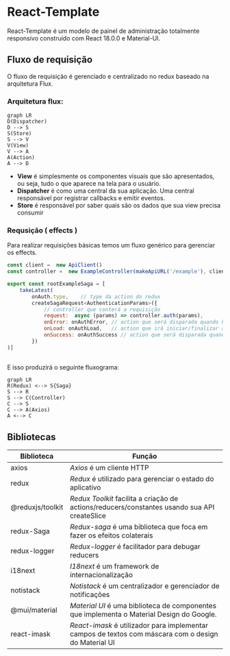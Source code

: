 # React-Template

React-Template é um modelo de painel de administração totalmente responsivo construído com React 18.0.0 e Material-UI.

## Fluxo de requisição

O fluxo de requisição é gerenciado e centralizado no redux baseado na arquitetura Flux.

### Arquitetura flux: 

```mermaid
graph LR
D(Dispatcher)
D --> S
S(Store)
S --> V
V(View)
V --> A
A(Action)
A --> D
```
 - **View** é simplesmente os componentes visuais que são apresentados, ou seja, tudo o que aparece na tela para o usuário.
 - **Dispatcher** é como uma central da sua aplicação. Uma central responsável por registrar callbacks e emitir eventos.   
 - **Store** é responsável por saber quais são os dados que sua view precisa consumir
 

### Requsição ( effects )

Para realizar requisições básicas temos um fluxo genérico para gerenciar os effects. 

```js
const client =  new ApiClient()
const controller =  new ExampleController(makeApiURL('/example'), client)

export const rootExampleSaga = [
	takeLatest(
		onAuth.type,	// type da action do redux 
		createSagaRequest<AuthenticationParams>({
			// controller que conterá a requisição 
			request:  async (params) => controller.auth(params), 
			onError: onAuthError, // action que será disparada quando houver erro
			onLoad: onAuthLoad,   // action que irá iniciar/finalizar a rotina da requisição
			onSuccess: onAuthSuccess // action que será disparada quando houver sucesso
		})
)]
```
##

E isso produzirá o seguinte fluxograma: 

```mermaid
graph LR
R(Redux) <--> S{Saga}
S --> R
S --> C(Controller)
C --> S
C --> A(Axios)
A <--> C 
```

## Bibliotecas

| Biblioteca | Função |
|--|--|
| axios  | _Axios_ é um cliente HTTP |
| redux  | _Redux_ é utilizado para gerenciar o estado do aplicativo|
| @reduxjs/toolkit  | _Redux Toolkit_ facilita a criação de actions/reducers/constantes usando sua API createSlice|
| redux-Saga  | _Redux_-_saga_ é uma biblioteca que foca em fazer os efeitos colaterais|
| redux-logger| _Redux-logger_ é facilitador para debugar reducers|
| i18next  | _I18next_ é um framework de internacionalização|
| notistack| _Notistack_ é um centralizador e gerenciador de notificações|
| @mui/material| _Material UI_ é uma biblioteca de componentes que implementa o Material Design do Google.|
| react-imask  | _React-imask_ é utilizador para implementar campos de textos com máscara com o design do Material UI|

